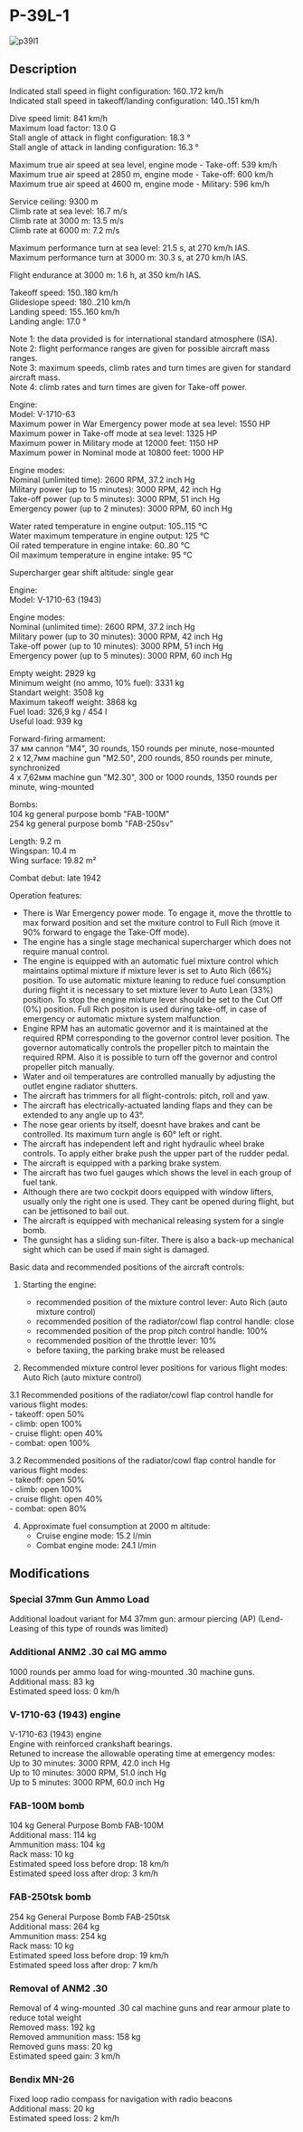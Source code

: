 # P-39L-1  
  
![p39l1](../images/p39l1.png)  
  
## Description  
  
Indicated stall speed in flight configuration: 160..172 km/h  
Indicated stall speed in takeoff/landing configuration: 140..151 km/h  
  
Dive speed limit: 841 km/h  
Maximum load factor: 13.0 G  
Stall angle of attack in flight configuration: 18.3 °  
Stall angle of attack in landing configuration: 16.3 °  
  
Maximum true air speed at sea level, engine mode - Take-off: 539 km/h  
Maximum true air speed at 2850 m, engine mode - Take-off: 600 km/h  
Maximum true air speed at 4600 m, engine mode - Military: 596 km/h  
  
Service ceiling: 9300 m  
Climb rate at sea level: 16.7 m/s  
Climb rate at 3000 m: 13.5 m/s  
Climb rate at 6000 m: 7.2 m/s  
  
Maximum performance turn at sea level: 21.5 s, at 270 km/h IAS.  
Maximum performance turn at 3000 m: 30.3 s, at 270 km/h IAS.  
  
Flight endurance at 3000 m: 1.6 h, at 350 km/h IAS.  
  
Takeoff speed: 150..180 km/h  
Glideslope speed: 180..210 km/h  
Landing speed: 155..160 km/h  
Landing angle: 17.0 °  
  
Note 1: the data provided is for international standard atmosphere (ISA).  
Note 2: flight performance ranges are given for possible aircraft mass ranges.  
Note 3: maximum speeds, climb rates and turn times are given for standard aircraft mass.  
Note 4: climb rates and turn times are given for Take-off power.  
  
Engine:  
Model: V-1710-63  
Maximum power in War Emergency power mode at sea level: 1550 HP  
Maximum power in Take-off mode at sea level: 1325 HP  
Maximum power in Military mode at 12000 feet: 1150 HP  
Maximum power in Nominal mode at 10800 feet: 1000 HP  
  
Engine modes:  
Nominal (unlimited time): 2600 RPM, 37.2 inch Hg  
Military power (up to 15 minutes): 3000 RPM, 42 inch Hg  
Take-off power (up to 5 minutes): 3000 RPM, 51 inch Hg  
Emergency power (up to 2 minutes): 3000 RPM, 60 inch Hg  
  
Water rated temperature in engine output: 105..115 °C  
Water maximum temperature in engine output: 125 °C  
Oil rated temperature in engine intake: 60..80 °C  
Oil maximum temperature in engine intake: 95 °C  
  
Supercharger gear shift altitude: single gear  
  
Engine:  
Model: V-1710-63 (1943)  
  
Engine modes:  
Nominal (unlimited time): 2600 RPM, 37.2 inch Hg  
Military power (up to 30 minutes): 3000 RPM, 42 inch Hg  
Take-off power (up to 10 minutes): 3000 RPM, 51 inch Hg  
Emergency power (up to 5 minutes): 3000 RPM, 60 inch Hg  
  
Empty weight: 2929 kg  
Minimum weight (no ammo, 10% fuel): 3331 kg  
Standart weight: 3508 kg  
Maximum takeoff weight: 3868 kg  
Fuel load: 326,9 kg / 454 l  
Useful load: 939 kg  
  
Forward-firing armament:  
37 мм cannon "М4", 30 rounds, 150 rounds per minute, nose-mounted  
2 x 12,7мм machine gun "M2.50", 200 rounds, 850 rounds per minute, synchronized  
4 x 7,62мм machine gun "M2.30", 300 or 1000 rounds, 1350 rounds per minute, wing-mounted  
  
Bombs:  
104 kg general purpose bomb "FAB-100M"  
254 kg general purpose bomb "FAB-250sv"  
  
Length: 9.2 m  
Wingspan: 10.4 m  
Wing surface: 19.82 m²  
  
Combat debut: late 1942  
  
Operation features:  
- There is War Emergency power mode. To engage it, move the throttle to max forward position and set the mxiture control to Full Rich (move it 90% forward to engage the Take-Off mode).  
- The engine has a single stage mechanical supercharger which does not require manual control.  
- The engine is equipped with an automatic fuel mixture control which maintains optimal mixture if mixture lever is set to Auto Rich (66%) position. To use automatic mixture leaning to reduce fuel consumption during flight it is necessary to set mixture lever to Auto Lean (33%) position. To stop the engine mixture lever should be set to the Cut Off (0%) position. Full Rich positon is used during take-off, in case of emergency or automatic mixture system malfunction.  
- Engine RPM has an automatic governor and it is maintained at the required RPM corresponding to the governor control lever position. The governor automatically controls the propeller pitch to maintain the required RPM. Also it is possible to turn off the governor and control propeller pitch manually.  
- Water and oil temperatures are controlled manually by adjusting the outlet engine radiator shutters.  
- The aircraft has trimmers for all flight-controls: pitch, roll and yaw.  
- The aircraft has electrically-actuated landing flaps and they can be extended to any angle up to 43°.  
- The nose gear orients by itself, doesnt have brakes and cant be controlled. Its maximum turn angle is 60° left or right.  
- The aircraft has independent left and right hydraulic wheel brake controls. To apply either brake push the upper part of the rudder pedal.  
- The aircraft is equipped with a parking brake system.  
- The aircraft has two fuel gauges which shows the level in each group of fuel tank.  
- Although there are two cockpit doors equipped with window lifters, usually only the right one is used. They cant be opened during flight, but can be jettisoned to bail out.  
- The aircraft is equipped with mechanical releasing system for a single bomb.  
- The gunsight has a sliding sun-filter. There is also a back-up mechanical sight which can be used if main sight is damaged.  
  
Basic data and recommended positions of the aircraft controls:  
1. Starting the engine:  
	- recommended position of the mixture control lever: Auto Rich (auto mixture control)  
	- recommended position of the radiator/cowl flap control handle: close  
	- recommended position of the prop pitch control handle: 100%  
	- recommended position of the throttle lever: 10%  
	- before taxiing, the parking brake must be released  
  
2. Recommended mixture control lever positions for various flight modes: Auto Rich (auto mixture control)  
  
3.1 Recommended positions of the radiator/cowl flap control handle for various flight modes:  
	- takeoff: open 50%  
	- climb: open 100%  
	- cruise flight: open 40%  
	- combat: open 100%  
  
3.2 Recommended positions of the radiator/cowl flap control handle for various flight modes:  
	- takeoff: open 50%  
	- climb: open 100%  
	- cruise flight: open 40%  
	- combat: open 80%  
  
4. Approximate fuel consumption at 2000 m altitude:  
	- Cruise engine mode: 15.2 l/min  
	- Combat engine mode: 24.1 l/min  
  
## Modifications  
  
  
  
### Special 37mm Gun Ammo Load  
  
Additional loadout variant for M4 37mm gun: armour piercing (AP) (Lend-Leasing of this type of rounds was limited)  
  
### Additional ANM2 .30 cal MG ammo  
  
1000 rounds per ammo load for wing-mounted .30 machine guns.  
Additional mass: 83 kg  
Estimated speed loss: 0 km/h  ﻿
  
### V-1710-63 (1943) engine  
  
V-1710-63 (1943) engine  
Engine with reinforced crankshaft bearings.  
Retuned to increase the allowable operating time at emergency modes:  
Up to 30 minutes: 3000 RPM, 42.0 inch Hg  
Up to 10 minutes: 3000 RPM, 51.0 inch Hg  
Up to 5 minutes: 3000 RPM, 60.0 inch Hg  
  
### FAB-100M bomb  
  
104 kg General Purpose Bomb FAB-100M  
Additional mass: 114 kg  
Ammunition mass: 104 kg  
Rack mass: 10 kg  
Estimated speed loss before drop: 18 km/h  
Estimated speed loss after drop: 3 km/h  
  
### FAB-250tsk bomb  
  
254 kg General Purpose Bomb FAB-250tsk  
Additional mass: 264 kg  
Ammunition mass: 254 kg  
Rack mass: 10 kg  
Estimated speed loss before drop: 19 km/h  
Estimated speed loss after drop: 7 km/h  
  
### Removal of ANM2 .30  
  
Removal of 4 wing-mounted .30 cal machine guns and rear armour plate to reduce total weight  
Removed mass: 192 kg  
Removed ammunition mass: 158 kg  
Removed guns mass: 20 kg  
Estimated speed gain: 3 km/h  
  
### Bendix MN-26  
  
Fixed loop radio compass for navigation with radio beacons  
Additional mass: 20 kg  
Estimated speed loss: 2 km/h  